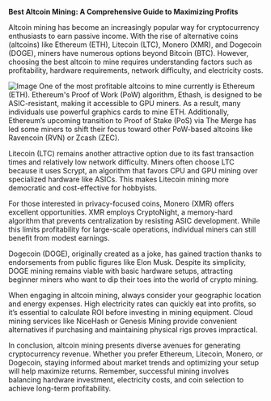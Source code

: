 **Best Altcoin Mining: A Comprehensive Guide to Maximizing Profits**

Altcoin mining has become an increasingly popular way for cryptocurrency enthusiasts to earn passive income. With the rise of alternative coins (altcoins) like Ethereum (ETH), Litecoin (LTC), Monero (XMR), and Dogecoin (DOGE), miners have numerous options beyond Bitcoin (BTC). However, choosing the best altcoin to mine requires understanding factors such as profitability, hardware requirements, network difficulty, and electricity costs.


![Image](https://github.com/user-attachments/assets/31692037-0104-4703-abd1-696b6a7dd41b)
One of the most profitable altcoins to mine currently is Ethereum (ETH). Ethereum's Proof of Work (PoW) algorithm, Ethash, is designed to be ASIC-resistant, making it accessible to GPU miners. As a result, many individuals use powerful graphics cards to mine ETH. Additionally, Ethereum’s upcoming transition to Proof of Stake (PoS) via The Merge has led some miners to shift their focus toward other PoW-based altcoins like Ravencoin (RVN) or Zcash (ZEC).

Litecoin (LTC) remains another attractive option due to its fast transaction times and relatively low network difficulty. Miners often choose LTC because it uses Scrypt, an algorithm that favors CPU and GPU mining over specialized hardware like ASICs. This makes Litecoin mining more democratic and cost-effective for hobbyists.

For those interested in privacy-focused coins, Monero (XMR) offers excellent opportunities. XMR employs CryptoNight, a memory-hard algorithm that prevents centralization by resisting ASIC development. While this limits profitability for large-scale operations, individual miners can still benefit from modest earnings.

Dogecoin (DOGE), originally created as a joke, has gained traction thanks to endorsements from public figures like Elon Musk. Despite its simplicity, DOGE mining remains viable with basic hardware setups, attracting beginner miners who want to dip their toes into the world of crypto mining.

When engaging in altcoin mining, always consider your geographic location and energy expenses. High electricity rates can quickly eat into profits, so it’s essential to calculate ROI before investing in mining equipment. Cloud mining services like NiceHash or Genesis Mining provide convenient alternatives if purchasing and maintaining physical rigs proves impractical.

In conclusion, altcoin mining presents diverse avenues for generating cryptocurrency revenue. Whether you prefer Ethereum, Litecoin, Monero, or Dogecoin, staying informed about market trends and optimizing your setup will help maximize returns. Remember, successful mining involves balancing hardware investment, electricity costs, and coin selection to achieve long-term profitability.